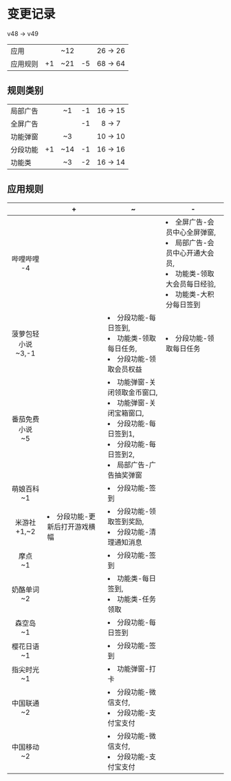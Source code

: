 # 变更记录

v48 -> v49

||||||
|-|:-:|:-:|:-:|:-:|
|应用||~12||26 -> 26|
|应用规则|+1|~21|-5|68 -> 64|

## 规则类别

||||||
|-|:-:|:-:|:-:|:-:|
|局部广告||~1|-1|16 -> 15|
|全屏广告|||-1|8 -> 7|
|功能弹窗||~3||10 -> 10|
|分段功能|+1|~14|-1|16 -> 16|
|功能类||~3|-2|16 -> 14|

## 应用规则

||+|~|-|
|:-:|-|-|-|
|哔哩哔哩<br>-4|||<li>全屏广告-会员中心全屏弹窗,<li>局部广告-会员中心开通大会员,<li>功能类-领取大会员每日经验,<li>功能类-大积分每日签到|
|菠萝包轻小说<br>~3,-1||<li>分段功能-每日签到,<li>功能类-领取每日任务,<li>分段功能-领取会员权益|<li>分段功能-领取每日任务|
|番茄免费小说<br>~5||<li>功能弹窗-关闭领取金币窗口,<li>功能弹窗-关闭宝箱窗口,<li>分段功能-每日签到1,<li>分段功能-每日签到2,<li>局部广告-广告抽奖弹窗||
|萌娘百科<br>~1||<li>分段功能-签到||
|米游社<br>+1,~2|<li>分段功能-更新后打开游戏横幅|<li>分段功能-领取签到奖励,<li>分段功能-清理通知消息||
|摩点<br>~1||<li>分段功能-签到||
|奶酪单词<br>~2||<li>功能类-每日签到,<li>功能类-任务领取||
|森空岛<br>~1||<li>分段功能-每日签到||
|樱花日语<br>~1||<li>分段功能-签到||
|指尖时光<br>~1||<li>功能弹窗-打卡||
|中国联通<br>~2||<li>分段功能-微信支付,<li>分段功能-支付宝支付||
|中国移动<br>~2||<li>分段功能-微信支付,<li>分段功能-支付宝支付||

